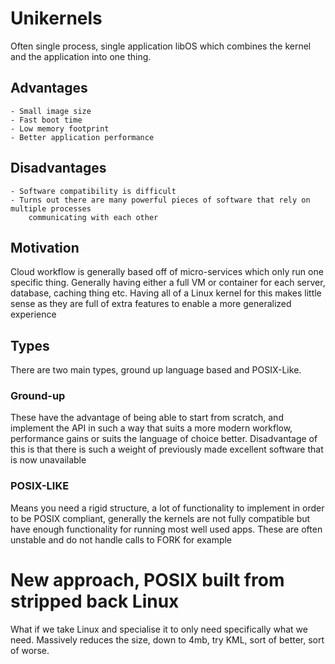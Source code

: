 # Unikernels

Often single process, single application libOS which combines the kernel and the application into
one thing. 

## Advantages

    - Small image size
    - Fast boot time
    - Low memory footprint
    - Better application performance

## Disadvantages

    - Software compatibility is difficult
    - Turns out there are many powerful pieces of software that rely on multiple processes
        communicating with each other 

## Motivation

Cloud workflow is generally based off of micro-services which only run one specific thing. Generally
having either a full VM or container for each server, database, caching thing etc. Having all of a
Linux kernel for this makes little sense as they are full of extra features to enable a more
generalized experience


## Types

There are two main types, ground up language based and POSIX-Like.

### Ground-up

These have the advantage of being able to start from scratch, and implement the API in such a way
that suits a more modern workflow, performance gains or suits the language of choice better.
Disadvantage of this is that there is such a weight of previously made excellent software that is
now unavailable 

### POSIX-LIKE

Means you need a rigid structure, a lot of functionality to implement in order to be POSIX
compliant, generally the kernels are not fully compatible but have enough functionality for running
most well used apps. These are often unstable and do not handle calls to FORK for example


# New approach, POSIX built from stripped back Linux

What if we take Linux and specialise it to only need specifically what we need. Massively reduces
the size, down to 4mb, try KML, sort of better, sort of worse.

